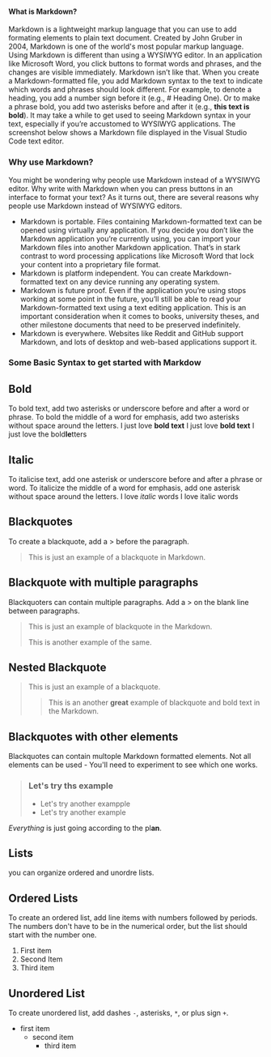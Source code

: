 #### What is Markdown?
Markdown is a lightweight markup language that you can use to add formating elements to plain text document. Created by John Gruber in 2004, Markdown is one of the world's most popular markup language.
Using Markdown is different than using a WYSIWYG editor. In an application like Microsoft Word, you click buttons to format words and phrases, and the changes are visible immediately. Markdown isn’t like that. When you create a Markdown-formatted file, you add Markdown syntax to the text to indicate which words and phrases should look different.
For example, to denote a heading, you add a number sign before it (e.g., # Heading One). Or to make a phrase bold, you add two asterisks before and after it (e.g., **this text is bold**). It may take a while to get used to seeing Markdown syntax in your text, especially if you’re accustomed to WYSIWYG applications. The screenshot below shows a Markdown file displayed in the Visual Studio Code text editor.
### Why use Markdown?
You might be wondering why people use Markdown instead of a WYSIWYG editor. Why write with Markdown when you can press buttons in an interface to format your text? As it turns out, there are several reasons why people use Markdown instead of WYSIWYG editors.
- Markdown is portable. Files containing Markdown-formatted text can be opened using virtually any application. If you decide you don’t like the Markdown application you’re currently using, you can import your Markdown files into another Markdown application. That’s in stark contrast to word processing applications like Microsoft Word that lock your content into a proprietary file format.
- Markdown is platform independent. You can create Markdown-formatted text on any device running any operating system.
- Markdown is future proof. Even if the application you’re using stops working at some point in the future, you’ll still be able to read your Markdown-formatted text using a text editing application. This is an important consideration when it comes to books, university theses, and other milestone documents that need to be preserved indefinitely.
- Markdown is everywhere. Websites like Reddit and GitHub support Markdown, and lots of desktop and web-based applications support it.
### Some Basic Syntax to get started with Markdow
## Bold
To bold text, add two asterisks or underscore before and after a word or phrase. To bold the middle of a word for emphasis, add two asterisks without space around the letters.
I just love **bold text**
I just love __bold text__
I just love the bold**le**tters
## Italic
To italicise text, add one asterisk or underscore before and after a phrase or word. To italicize the middle of a word for emphasis, add one asterisk without space around the letters.
I love *italic* words
I love itali*c* words
## Blackquotes
To create a blackquote, add a > before the paragraph.
> This is just an example of a blackquote in Markdown.
## Blackquote with multiple paragraphs
Blackquoters can contain multiple paragraphs. Add a > on the blank line between paragraphs. 
> This is just an example of blackquote in the Markdown.
>
> This is another example of the same.
## Nested Blackquote
> This is just an example of a blackquote.
>
>> This is an another **great** example of blackquote and bold text in the Markdown.
## Blackquotes with other elements
Blackquotes can contain multople Markdown formatted elements. Not all elements can be used - You'll need to experiment to see which one works.
> ### Let's try ths example
>
> - Let's try another exampple
> - Let's try another example
> 
 *Everything* is just going according to the pl**an**.
>
## Lists
you can organize ordered and unordre lists.
## Ordered Lists
To create an ordered list, add line items with numbers followed by periods. The numbers don't have to be in the numerical order, but the list should start with the number one.
1. First item
2. Second Item
3. Third item
## Unordered List
To create unordered list, add dashes ` - `, asterisks, `*`, or plus sign `+`. 
- first item
  - second item
    - third item


